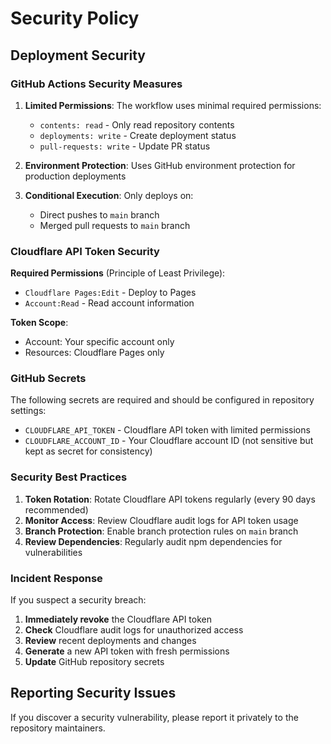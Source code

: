 # Security Policy

## Deployment Security

### GitHub Actions Security Measures

1. **Limited Permissions**: The workflow uses minimal required permissions:
   - `contents: read` - Only read repository contents
   - `deployments: write` - Create deployment status
   - `pull-requests: write` - Update PR status

2. **Environment Protection**: Uses GitHub environment protection for production deployments

3. **Conditional Execution**: Only deploys on:
   - Direct pushes to `main` branch
   - Merged pull requests to `main` branch

### Cloudflare API Token Security

**Required Permissions** (Principle of Least Privilege):
- `Cloudflare Pages:Edit` - Deploy to Pages
- `Account:Read` - Read account information

**Token Scope**:
- Account: Your specific account only
- Resources: Cloudflare Pages only

### GitHub Secrets

The following secrets are required and should be configured in repository settings:

- `CLOUDFLARE_API_TOKEN` - Cloudflare API token with limited permissions
- `CLOUDFLARE_ACCOUNT_ID` - Your Cloudflare account ID (not sensitive but kept as secret for consistency)

### Security Best Practices

1. **Token Rotation**: Rotate Cloudflare API tokens regularly (every 90 days recommended)
2. **Monitor Access**: Review Cloudflare audit logs for API token usage
3. **Branch Protection**: Enable branch protection rules on `main` branch
4. **Review Dependencies**: Regularly audit npm dependencies for vulnerabilities

### Incident Response

If you suspect a security breach:

1. **Immediately revoke** the Cloudflare API token
2. **Check** Cloudflare audit logs for unauthorized access
3. **Review** recent deployments and changes
4. **Generate** a new API token with fresh permissions
5. **Update** GitHub repository secrets

## Reporting Security Issues

If you discover a security vulnerability, please report it privately to the repository maintainers. 